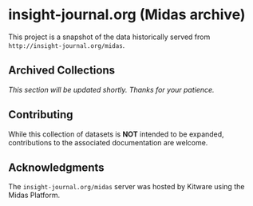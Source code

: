 # insight-journal.org (Midas archive)

This project is a snapshot of the data historically served from `http://insight-journal.org/midas`.

## Archived Collections

_This section will be updated shortly. Thanks for your patience._

## Contributing

While this collection of datasets is **NOT** intended to be expanded, contributions to the associated documentation are welcome.

## Acknowledgments

The `insight-journal.org/midas` server was hosted by Kitware using the Midas Platform.

